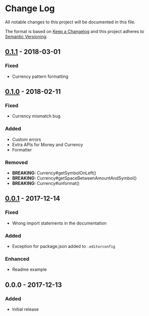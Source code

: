 # Change Log
All notable changes to this project will be documented in this file.

The format is based on [Keep a Changelog](http://keepachangelog.com/) 
and this project adheres to [Semantic Versioning](http://semver.org/).

## [0.1.1] - 2018-03-01
### Fixed
- Currency pattern formatting

## [0.1.0] - 2018-02-11
### Fixed
- Currency mismatch bug

### Added
- Custom errors
- Extra APIs for Money and Currency
- Formatter

### Removed
- **BREAKING:** Currency#getSymbolOnLeft()
- **BREAKING:** Currency#getSpaceBetweenAmountAndSymbol()
- **BREAKING:** Currency#unformat()

## [0.0.1] - 2017-12-14
### Fixed
- Wrong import statements in the documentation

### Added
- Exception for package.json added to `.editorconfig`

### Enhanced
- Readme example

## 0.0.0 - 2017-12-13
### Added
- Initial release

[0.1.1]: https://github.com/amirmohsen/wealth/compare/v0.1.0...v0.1.1
[0.1.0]: https://github.com/amirmohsen/wealth/compare/v0.0.1...v0.1.0
[0.0.1]: https://github.com/amirmohsen/wealth/compare/v0.0.0...v0.0.1
